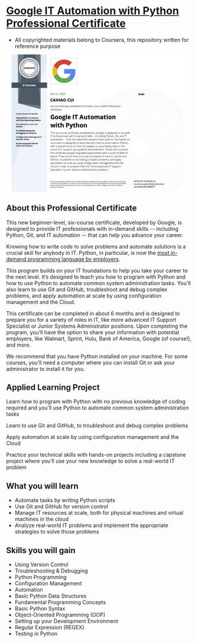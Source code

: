 # [Google IT Automation with Python Professional Certificate](https://www.coursera.org/professional-certificates/google-it-automation)

- All copyrighted materials belong to Coursera, this repository written for reference purpose

<img src="Google IT Final - Coursera AGMCBU9WBCPT.png"
     alt="Markdown Monster icon"
     style="float: center; width:480px" />

## About this Professional Certificate

This new beginner-level, six-course certificate, developed by Google, is designed to provide IT professionals with in-demand skills -- including Python, Git, and IT automation -- that can help you advance your career.

Knowing how to write code to solve problems and automate solutions is a crucial skill for anybody in IT. Python, in particular, is now the [most in-demand programming language by employers](https://insights.dice.com/2019/10/08/python-java-top-languages-employers/).

This program builds on your IT foundations to help you take your career to the next level. It’s designed to teach you how to program with Python and how to use Python to automate common system administration tasks. You'll also learn to use Git and GitHub, troubleshoot and debug complex problems, and apply automation at scale by using configuration management and the Cloud.

This certificate can be completed in about 6 months and is designed to prepare you for a variety of roles in IT, like more advanced IT Support Specialist or Junior Systems Administrator positions. Upon completing the program, you’ll have the option to share your information with potential employers, like Walmart, Sprint, Hulu, Bank of America, Google (of course!), and more.

We recommend that you have Python installed on your machine. For some courses, you’ll need a computer where you can install Git or ask your administrator to install it for you.

## Applied Learning Project

Learn how to program with Python with no previous knowledge of coding required and you’ll use Python to automate common system administration tasks

Learn to use Git and GitHub, to troubleshoot and debug complex problems

Apply automation at scale by using configuration management and the Cloud

Practice your technical skills with hands-on projects including a capstone project where you’ll use your new knowledge to solve a real-world IT problem

## What you will learn

- Automate tasks by writing Python scripts
- Use Git and GitHub for version control
- Manage IT resources at scale, both for physical machines and virtual machines in the cloud
- Analyze real-world IT problems and implement the appropriate strategies to solve those problems

## Skills you will gain

- Using Version Control
- Troubleshooting & Debugging
- Python Programming
- Configuration Management
- Automation
- Basic Python Data Structures
- Fundamental Programming Concepts
- Basic Python Syntax
- Object-Oriented Programming (OOP)
- Setting up your Development Environment
- Regular Expression (REGEX)
- Testing in Python
